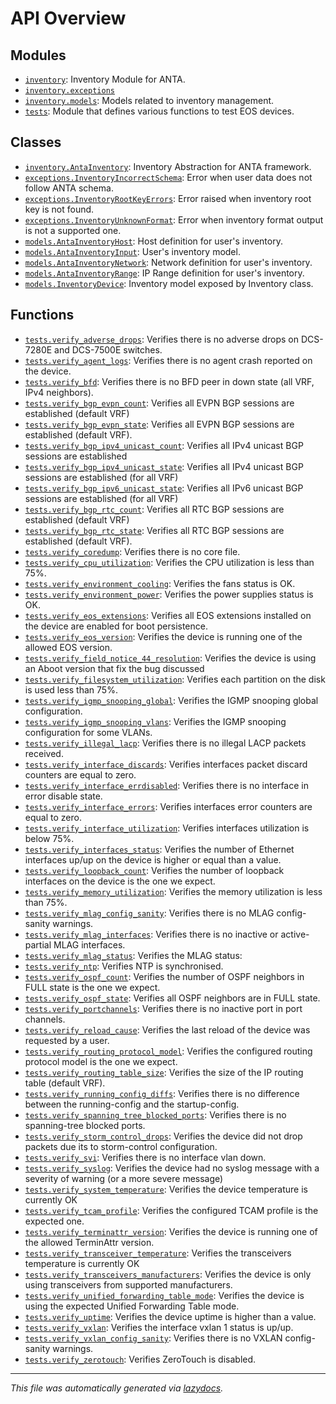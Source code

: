 <!-- markdownlint-disable -->

# API Overview

## Modules

- [`inventory`](./inventory.md#module-inventory): Inventory Module for ANTA.
- [`inventory.exceptions`](./inventory.exceptions.md#module-inventoryexceptions)
- [`inventory.models`](./inventory.models.md#module-inventorymodels): Models related to inventory management.
- [`tests`](./tests.md#module-tests): Module that defines various functions to test EOS devices.

## Classes

- [`inventory.AntaInventory`](./inventory.md#class-antainventory): Inventory Abstraction for ANTA framework.
- [`exceptions.InventoryIncorrectSchema`](./inventory.exceptions.md#class-inventoryincorrectschema): Error when user data does not follow ANTA schema.
- [`exceptions.InventoryRootKeyErrors`](./inventory.exceptions.md#class-inventoryrootkeyerrors): Error raised when inventory root key is not found.
- [`exceptions.InventoryUnknownFormat`](./inventory.exceptions.md#class-inventoryunknownformat): Error when inventory format output is not a supported one.
- [`models.AntaInventoryHost`](./inventory.models.md#class-antainventoryhost): Host definition for user's inventory.
- [`models.AntaInventoryInput`](./inventory.models.md#class-antainventoryinput): User's inventory model.
- [`models.AntaInventoryNetwork`](./inventory.models.md#class-antainventorynetwork): Network definition for user's inventory.
- [`models.AntaInventoryRange`](./inventory.models.md#class-antainventoryrange): IP Range definition for user's inventory.
- [`models.InventoryDevice`](./inventory.models.md#class-inventorydevice): Inventory model exposed by Inventory class.

## Functions

- [`tests.verify_adverse_drops`](./tests.md#function-verify_adverse_drops): Verifies there is no adverse drops on DCS-7280E and DCS-7500E switches.
- [`tests.verify_agent_logs`](./tests.md#function-verify_agent_logs): Verifies there is no agent crash reported on the device.
- [`tests.verify_bfd`](./tests.md#function-verify_bfd): Verifies there is no BFD peer in down state (all VRF, IPv4 neighbors).
- [`tests.verify_bgp_evpn_count`](./tests.md#function-verify_bgp_evpn_count): Verifies all EVPN BGP sessions are established (default VRF)
- [`tests.verify_bgp_evpn_state`](./tests.md#function-verify_bgp_evpn_state): Verifies all EVPN BGP sessions are established (default VRF).
- [`tests.verify_bgp_ipv4_unicast_count`](./tests.md#function-verify_bgp_ipv4_unicast_count): Verifies all IPv4 unicast BGP sessions are established
- [`tests.verify_bgp_ipv4_unicast_state`](./tests.md#function-verify_bgp_ipv4_unicast_state): Verifies all IPv4 unicast BGP sessions are established (for all VRF)
- [`tests.verify_bgp_ipv6_unicast_state`](./tests.md#function-verify_bgp_ipv6_unicast_state): Verifies all IPv6 unicast BGP sessions are established (for all VRF)
- [`tests.verify_bgp_rtc_count`](./tests.md#function-verify_bgp_rtc_count): Verifies all RTC BGP sessions are established (default VRF)
- [`tests.verify_bgp_rtc_state`](./tests.md#function-verify_bgp_rtc_state): Verifies all RTC BGP sessions are established (default VRF).
- [`tests.verify_coredump`](./tests.md#function-verify_coredump): Verifies there is no core file.
- [`tests.verify_cpu_utilization`](./tests.md#function-verify_cpu_utilization): Verifies the CPU utilization is less than 75%.
- [`tests.verify_environment_cooling`](./tests.md#function-verify_environment_cooling): Verifies the fans status is OK.
- [`tests.verify_environment_power`](./tests.md#function-verify_environment_power): Verifies the power supplies status is OK.
- [`tests.verify_eos_extensions`](./tests.md#function-verify_eos_extensions): Verifies all EOS extensions installed on the device are enabled for boot persistence.
- [`tests.verify_eos_version`](./tests.md#function-verify_eos_version): Verifies the device is running one of the allowed EOS version.
- [`tests.verify_field_notice_44_resolution`](./tests.md#function-verify_field_notice_44_resolution): Verifies the device is using an Aboot version that fix the bug discussed
- [`tests.verify_filesystem_utilization`](./tests.md#function-verify_filesystem_utilization): Verifies each partition on the disk is used less than 75%.
- [`tests.verify_igmp_snooping_global`](./tests.md#function-verify_igmp_snooping_global): Verifies the IGMP snooping global configuration.
- [`tests.verify_igmp_snooping_vlans`](./tests.md#function-verify_igmp_snooping_vlans): Verifies the IGMP snooping configuration for some VLANs.
- [`tests.verify_illegal_lacp`](./tests.md#function-verify_illegal_lacp): Verifies there is no illegal LACP packets received.
- [`tests.verify_interface_discards`](./tests.md#function-verify_interface_discards): Verifies interfaces packet discard counters are equal to zero.
- [`tests.verify_interface_errdisabled`](./tests.md#function-verify_interface_errdisabled): Verifies there is no interface in error disable state.
- [`tests.verify_interface_errors`](./tests.md#function-verify_interface_errors): Verifies interfaces error counters are equal to zero.
- [`tests.verify_interface_utilization`](./tests.md#function-verify_interface_utilization): Verifies interfaces utilization is below 75%.
- [`tests.verify_interfaces_status`](./tests.md#function-verify_interfaces_status): Verifies the number of Ethernet interfaces up/up on the device is higher or equal than a value.
- [`tests.verify_loopback_count`](./tests.md#function-verify_loopback_count): Verifies the number of loopback interfaces on the device is the one we expect.
- [`tests.verify_memory_utilization`](./tests.md#function-verify_memory_utilization): Verifies the memory utilization is less than 75%.
- [`tests.verify_mlag_config_sanity`](./tests.md#function-verify_mlag_config_sanity): Verifies there is no MLAG config-sanity warnings.
- [`tests.verify_mlag_interfaces`](./tests.md#function-verify_mlag_interfaces): Verifies there is no inactive or active-partial MLAG interfaces.
- [`tests.verify_mlag_status`](./tests.md#function-verify_mlag_status): Verifies the MLAG status:
- [`tests.verify_ntp`](./tests.md#function-verify_ntp): Verifies NTP is synchronised.
- [`tests.verify_ospf_count`](./tests.md#function-verify_ospf_count): Verifies the number of OSPF neighbors in FULL state is the one we expect.
- [`tests.verify_ospf_state`](./tests.md#function-verify_ospf_state): Verifies all OSPF neighbors are in FULL state.
- [`tests.verify_portchannels`](./tests.md#function-verify_portchannels): Verifies there is no inactive port in port channels.
- [`tests.verify_reload_cause`](./tests.md#function-verify_reload_cause): Verifies the last reload of the device was requested by a user.
- [`tests.verify_routing_protocol_model`](./tests.md#function-verify_routing_protocol_model): Verifies the configured routing protocol model is the one we expect.
- [`tests.verify_routing_table_size`](./tests.md#function-verify_routing_table_size): Verifies the size of the IP routing table (default VRF).
- [`tests.verify_running_config_diffs`](./tests.md#function-verify_running_config_diffs): Verifies there is no difference between the running-config and the startup-config.
- [`tests.verify_spanning_tree_blocked_ports`](./tests.md#function-verify_spanning_tree_blocked_ports): Verifies there is no spanning-tree blocked ports.
- [`tests.verify_storm_control_drops`](./tests.md#function-verify_storm_control_drops): Verifies the device did not drop packets due its to storm-control configuration.
- [`tests.verify_svi`](./tests.md#function-verify_svi): Verifies there is no interface vlan down.
- [`tests.verify_syslog`](./tests.md#function-verify_syslog): Verifies the device had no syslog message with a severity of warning (or a more severe message)
- [`tests.verify_system_temperature`](./tests.md#function-verify_system_temperature): Verifies the device temperature is currently OK
- [`tests.verify_tcam_profile`](./tests.md#function-verify_tcam_profile): Verifies the configured TCAM profile is the expected one.
- [`tests.verify_terminattr_version`](./tests.md#function-verify_terminattr_version): Verifies the device is running one of the allowed TerminAttr version.
- [`tests.verify_transceiver_temperature`](./tests.md#function-verify_transceiver_temperature): Verifies the transceivers temperature is currently OK
- [`tests.verify_transceivers_manufacturers`](./tests.md#function-verify_transceivers_manufacturers): Verifies the device is only using transceivers from supported manufacturers.
- [`tests.verify_unified_forwarding_table_mode`](./tests.md#function-verify_unified_forwarding_table_mode): Verifies the device is using the expected Unified Forwarding Table mode.
- [`tests.verify_uptime`](./tests.md#function-verify_uptime): Verifies the device uptime is higher than a value.
- [`tests.verify_vxlan`](./tests.md#function-verify_vxlan): Verifies the interface vxlan 1 status is up/up.
- [`tests.verify_vxlan_config_sanity`](./tests.md#function-verify_vxlan_config_sanity): Verifies there is no VXLAN config-sanity warnings.
- [`tests.verify_zerotouch`](./tests.md#function-verify_zerotouch): Verifies ZeroTouch is disabled.


---

_This file was automatically generated via [lazydocs](https://github.com/ml-tooling/lazydocs)._
